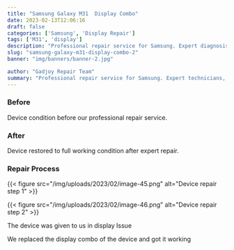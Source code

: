 ```yaml
---
title: "Samsung Galaxy M31  Display Combo"
date: 2023-02-13T12:06:16
draft: false
categories: ['Samsung', 'Display Repair']
tags: ['M31', 'display']
description: "Professional repair service for Samsung. Expert diagnosis and quality repairs in Bangalore."
slug: "samsung-galaxy-m31-display-combo-2"
banner: "img/banners/banner-2.jpg"

author: "Gadjoy Repair Team"
summary: "Professional repair service for Samsung. Expert technicians, quality parts, warranty included."
---
```



### Before

Device condition before our professional repair service.

### After

Device restored to full working condition after expert repair.

### Repair Process

{{< figure src="/img/uploads/2023/02/image-45.png" alt="Device repair step 1" >}}

{{< figure src="/img/uploads/2023/02/image-46.png" alt="Device repair step 2" >}}


The device was given to us in display Issue

We replaced the display combo of the device and got it working